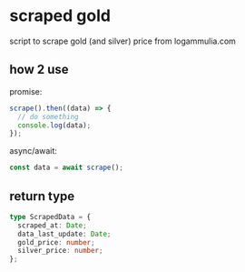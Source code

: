 # scraped gold

script to scrape gold (and silver) price from logammulia.com

## how 2 use

promise:

```js
scrape().then((data) => {
  // do something
  console.log(data);
});
```

async/await:

```js
const data = await scrape();
```

## return type

```ts
type ScrapedData = {
  scraped_at: Date;
  data_last_update: Date;
  gold_price: number;
  silver_price: number;
};
```
